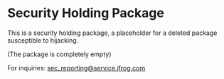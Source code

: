 # Security Holding Package

This is a security holding package, a placeholder for a deleted package susceptible to hijacking.

(The package is completely empty)

For inquiries: [sec_reporting@service.jfrog.com](mailto:sec_reporting@service.jfrog.com)
